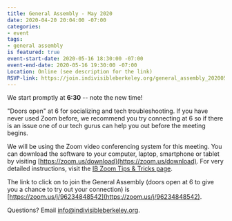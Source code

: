 ```yaml
---
title: General Assembly - May 2020
date: 2020-04-20 20:04:00 -07:00
categories:
- event
tags:
- general assembly
is featured: true
event-start-date: 2020-05-16 18:30:00 -07:00
event-end-date: 2020-05-16 19:30:00 -07:00
Location: Online (see description for the link)
RSVP-link: https://join.indivisibleberkeley.org/general_assembly_20200516
---
```


We start promptly at **6:30** -- note the new time!

"Doors open" at 6 for socializing and tech troubleshooting. If you have never used Zoom before, we recommend you try connecting at 6 so if there is an issue one of our tech gurus can help you out before the meeting begins.

We will be using the Zoom video conferencing system for this meeting. You can download the software to your computer, laptop, smartphone or tablet by visiting [https://zoom.us/download](https://zoom.us/download). For very detailed instructions, visit the [IB Zoom Tips & Tricks page](https://docs.google.com/document/d/1l0nC77XppLlZaSN_Sn9AeMpFMLEZG4ED9PfaOLoJuzE/edit).

The link to click on to join the General Assembly (doors open at 6 to give you a chance to try out your connection) is [https://zoom.us/j/96234848542](https://zoom.us/j/96234848542).

Questions? Email info@indivisibleberkeley.org.